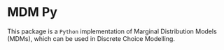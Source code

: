 # MDM Py

This package is a `Python` implementation of Marginal Distribution Models (MDMs), which can be used in Discrete Choice Modelling.